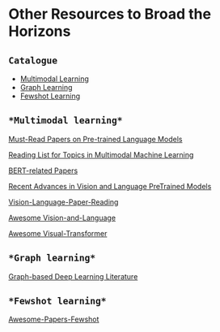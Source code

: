 Other Resources to Broad the Horizons
==============================

## ``Catalogue ``
* [Multimodal Learning](#multimodal-learning)
* [Graph Learning](#graph-learning)
* [Fewshot Learning](#fewshot-learning)


## ``*Multimodal learning*``
[Must-Read Papers on Pre-trained Language Models](https://github.com/thunlp/PLMpapers)

[Reading List for Topics in Multimodal Machine Learning](https://github.com/pliang279/awesome-multimodal-ml)

[BERT-related Papers](https://github.com/tomohideshibata/BERT-related-papers)

[Recent Advances in Vision and Language PreTrained Models](https://github.com/yuewang-cuhk/awesome-vision-language-pretraining-papers)  

[Vision-Language-Paper-Reading](https://github.com/zh-plus/Vision-Language-Paper-Reading)  

[Awesome Vision-and-Language](https://github.com/sangminwoo/awesome-vision-and-language)

[Awesome Visual-Transformer](https://github.com/dk-liang/Awesome-Visual-Transformer)


## ``*Graph learning*``
[Graph-based Deep Learning Literature](https://github.com/naganandy/graph-based-deep-learning-literature)

    
## ``*Fewshot learning*``
[Awesome-Papers-Fewshot](https://github.com/Duan-JM/awesome-papers-fewshot)
